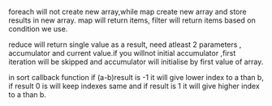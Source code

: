 foreach will not create new array,while map create new array and store results in new array.
map will return items, filter will return items based on condition we use.

reduce will return single value as a result, need atleast 2 parameters , accumulator and current value.if you willnot initial accumulator ,first iteration will be skipped and accumulator will initialise by first value of array.


in sort callback function if (a-b)result is -1 it will give lower index to a than b, if result 0 is will keep indexes same and if result is 1 it will give higher index to a than b. 